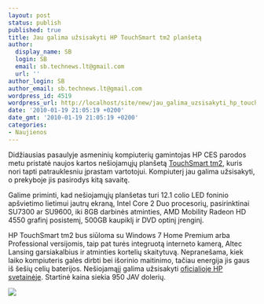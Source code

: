 ```yaml
---
layout: post
status: publish
published: true
title: Jau galima užsisakyti HP TouchSmart tm2 planšetą
author:
  display_name: SB
  login: SB
  email: sb.technews.lt@gmail.com
  url: ''
author_login: SB
author_email: sb.technews.lt@gmail.com
wordpress_id: 4519
wordpress_url: http://localhost/site/new/jau_galima_uzsisakyti_hp_touchsmart_tm2_planseta/
date: '2010-01-19 21:05:19 +0200'
date_gmt: '2010-01-19 21:05:19 +0200'
categories:
- Naujienos
---
```

<p>Didžiausias pasaulyje asmeninių kompiuterių gamintojas HP CES parodos metu pristatė naujos kartos nešiojamųjų planšetą <a class="ns" href="http://technews.lt/tekstas/uzmirskite_apple_tablet_parodoje_isleistas_hp_touchsmart_tm2.html;;">TouchSmart tm2</a>, kuris nori tapti patrauklesniu įprastam vartotojui. Kompiuterį jau galima užsisakyti, o prekyboje jis pasirodys kitą savaitę.</p>
<p>Galime priminti, kad nešiojamųjų planšetas turi 12.1 colio LED foninio apšvietimo lietimui jautrų ekraną, Intel Core 2 Duo procesorių, pasirinktinai SU7300 ar SU9600, iki 8GB darbinės atminties, AMD Mobility Radeon HD 4550 grafinį posistemį, 500GB kaupiklį ir DVD optinį įrenginį.</p>
<p>HP TouchSmart tm2 bus siūloma su Windows 7 Home Premium arba Professional versijomis, taip pat turės integruotą interneto kamerą, Altec Lansing garsiakalbius ir atminties kortelių skaitytuvą. Nepranešama, kiek laiko kompiuteris galės dirbti bei išorinio maitinimo, tačiau energija jis gaus iš šešių celių baterijos. Nešiojamąjį galima užsisakyti <a class="ns" href="http://www.shopping.hp.com/webapp/shopping/store_access.do?template_type=series_detail&category=notebooks&series_name=tm2t_series&aoid=35252">oficialioje HP svetainėje</a>. Startinė kaina siekia 950 JAV dolerių.</p>
<p><img src="http://www.tcmagazine.com/images/news/Hardware/HP/HP_TouchSmart_tm2_01.jpg" /></p>
